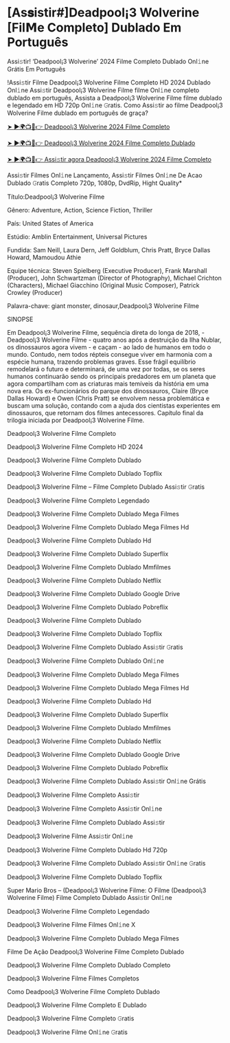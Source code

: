 # [As𝐬istir#]Deadpool¡3 Wolverine [Fil𝗠e Completo] Dublado Em Português
Assi𝚜tir! ‘Deadpool¡3 Wolverine’ 2024 Filme Completo Dublado Onl𝚒ne Grátis Em Português

!Assi𝚜tir Filme Deadpool¡3 Wolverine Filme Completo HD 2024 Dublado Onl𝚒ne Assi𝚜tir Deadpool¡3 Wolverine Filme filme Onl𝚒ne completo dublado em português, Assista a Deadpool¡3 Wolverine Filme filme dublado e legendado em HD 720p Onl𝚒ne 𝙶ratis. Como Assi𝚜tir ao filme Deadpool¡3 Wolverine Filme dublado em português de graça?

[➤ ►🌍📺📱👉 Deadpool¡3 Wolverine 2024 Filme Completo](https://t.co/GyKAmY8ZlV)

[➤ ►🌍📺📱👉 Deadpool¡3 Wolverine 2024 Filme Completo Dublado](https://t.co/GyKAmY8ZlV)

[➤ ►🌍📺📱👉 Assi𝚜tir agora Deadpool¡3 Wolverine 2024 Filme Completo](https://t.co/GyKAmY8ZlV)

Assi𝚜tir Filmes Onl𝚒ne Lançamento, Assi𝚜tir Filmes Onl𝚒ne De Acao Dublado 𝙶ratis Completo 720p, 1080p, DvdRip, Hight Quality*



Título:Deadpool¡3 Wolverine Filme



Gênero: Adventure, Action, Science Fiction, Thriller



País: United States of America



Estúdio: Amblin Entertainment, Universal Pictures



Fundida: Sam Neill, Laura Dern, Jeff Goldblum, Chris Pratt, Bryce Dallas Howard, Mamoudou Athie



Equipe técnica: Steven Spielberg (Executive Producer), Frank Marshall (Producer), John Schwartzman (Director of Photography), Michael Crichton (Characters), Michael Giacchino (Original Music Composer), Patrick Crowley (Producer)



Palavra-chave: giant monster, dinosaur,Deadpool¡3 Wolverine Filme



SINOPSE



Em Deadpool¡3 Wolverine Filme, sequência direta do longa de 2018, -Deadpool¡3 Wolverine Filme - quatro anos após a destruição da Ilha Nublar, os dinossauros agora vivem - e caçam - ao lado de humanos em todo o mundo. Contudo, nem todos répteis consegue viver em harmonia com a espécie humana, trazendo problemas graves. Esse frágil equilíbrio remodelará o futuro e determinará, de uma vez por todas, se os seres humanos continuarão sendo os principais predadores em um planeta que agora compartilham com as criaturas mais temíveis da história em uma nova era. Os ex-funcionários do parque dos dinossauros, Claire (Bryce Dallas Howard) e Owen (Chris Pratt) se envolvem nessa problemática e buscam uma solução, contando com a ajuda dos cientistas experientes em dinossauros, que retornam dos filmes antecessores. Capítulo final da trilogia iniciada por Deadpool¡3 Wolverine Filme.



Deadpool¡3 Wolverine Filme Completo



Deadpool¡3 Wolverine Filme Completo HD 2024



Deadpool¡3 Wolverine Filme Completo Dublado



Deadpool¡3 Wolverine Filme Completo Dublado Topflix



Deadpool¡3 Wolverine Filme – Filme Completo Dublado Assi𝚜tir 𝙶ratis



Deadpool¡3 Wolverine Filme Completo Legendado



Deadpool¡3 Wolverine Filme Completo Dublado Mega Filmes



Deadpool¡3 Wolverine Filme Completo Dublado Mega Filmes Hd



Deadpool¡3 Wolverine Filme Completo Dublado Hd



Deadpool¡3 Wolverine Filme Completo Dublado Superflix



Deadpool¡3 Wolverine Filme Completo Dublado Mmfilmes



Deadpool¡3 Wolverine Filme Completo Dublado Netflix



Deadpool¡3 Wolverine Filme Completo Dublado Google Drive



Deadpool¡3 Wolverine Filme Completo Dublado Pobreflix



Deadpool¡3 Wolverine Filme Completo Dublado



Deadpool¡3 Wolverine Filme Completo Dublado Topflix



Deadpool¡3 Wolverine Filme Completo Dublado Assi𝚜tir 𝙶ratis



Deadpool¡3 Wolverine Filme Completo Dublado Onl𝚒ne



Deadpool¡3 Wolverine Filme Completo Dublado Mega Filmes



Deadpool¡3 Wolverine Filme Completo Dublado Mega Filmes Hd



Deadpool¡3 Wolverine Filme Completo Dublado Hd



Deadpool¡3 Wolverine Filme Completo Dublado Superflix



Deadpool¡3 Wolverine Filme Completo Dublado Mmfilmes



Deadpool¡3 Wolverine Filme Completo Dublado Netflix



Deadpool¡3 Wolverine Filme Completo Dublado Google Drive



Deadpool¡3 Wolverine Filme Completo Dublado Pobreflix



Deadpool¡3 Wolverine Filme Completo Dublado Assi𝚜tir Onl𝚒ne Grátis



Deadpool¡3 Wolverine Filme Completo Assi𝚜tir



Deadpool¡3 Wolverine Filme Completo Assi𝚜tir Onl𝚒ne



Deadpool¡3 Wolverine Filme Completo Dublado Assi𝚜tir



Deadpool¡3 Wolverine Filme Assi𝚜tir Onl𝚒ne



Deadpool¡3 Wolverine Filme Completo Dublado Hd 720p



Deadpool¡3 Wolverine Filme Completo Dublado Assi𝚜tir Onl𝚒ne 𝙶ratis



Deadpool¡3 Wolverine Filme Completo Dublado Topflix



Super Mario Bros – (Deadpool¡3 Wolverine Filme: O Filme (Deadpool¡3 Wolverine Filme) Filme Completo Dublado Assi𝚜tir Onl𝚒ne



Deadpool¡3 Wolverine Filme Completo Legendado



Deadpool¡3 Wolverine Filme Filmes Onl𝚒ne X



Deadpool¡3 Wolverine Filme Completo Dublado Mega Filmes



Filme De Ação Deadpool¡3 Wolverine Filme Completo Dublado



Deadpool¡3 Wolverine Filme Completo Dublado Completo



Deadpool¡3 Wolverine Filme Filmes Completos



Como Deadpool¡3 Wolverine Filme Completo Dublado



Deadpool¡3 Wolverine Filme Completo E Dublado



Deadpool¡3 Wolverine Filme Completo 𝙶ratis



Deadpool¡3 Wolverine Filme Onl𝚒ne 𝙶ratis
